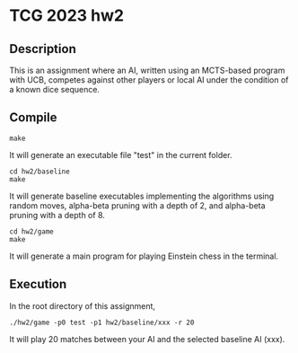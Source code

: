 # TCG 2023 hw2
## Description
This is an assignment where an AI, written using an MCTS-based program with UCB, competes against other players or local AI under the condition of a known dice sequence.

## Compile
```
make
```
It will generate an executable file "test" in the current folder.

```
cd hw2/baseline
make
```
It will generate baseline executables implementing the algorithms using random moves, alpha-beta pruning with a depth of 2, and alpha-beta pruning with a depth of 8.

```
cd hw2/game
make
```
It will generate a main program for playing Einstein chess in the terminal.


## Execution
In the root directory of this assignment,
```
./hw2/game -p0 test -p1 hw2/baseline/xxx -r 20
```
It will play 20 matches between your AI and the selected baseline AI (xxx).
